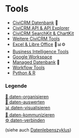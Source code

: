 # Tools


- [CiviCRM Datenbank](./tools/civicrm-datenbank.md) 💾
- [CiviCRM API & API Explorer](./tools/civicrm-api.md)
- [CiviCRM SearchKit & ChartKit](./tools/civicrm-searchkit-chartkit.md)
- [Weitere CiviCRM Tools](./tools/civicrm-weitere-tools.md)
- [Excel & Libre Office](./tools/tabellenkalkulation.md) 🔢📊⚙️
- [Business Intelligence Tools](./tools/bi-tools.md)
- [Google Workspace](./tools/google-workspace.md)
- [Managed Datenbank](./tools/managed-datenbank.md) 💾
- [Workflow Tools](./tools/workflow-tools.md)
- [Python & R](./tools/python-und-r.md)


### Legende

[💾 daten-organisieren](./../datenlebenszyklus.html#daten-organisieren) <br>
[🔢 daten-auswerten](./../datenlebenszyklus.html#daten-auswerten)<br>
[📊 daten-visualisieren](./../datenlebenszyklus.html#daten-visualisieren) <br>
[💬 daten-kommunizieren](./../datenlebenszyklus.html#daten-kommunizieren)<br>
[⚙️ daten-verbinden](./../datenlebenszyklus.html#daten-verbinden)<br>

(siehe auch [Datenlebenszyklus](./../datenlebenszyklus.md))

